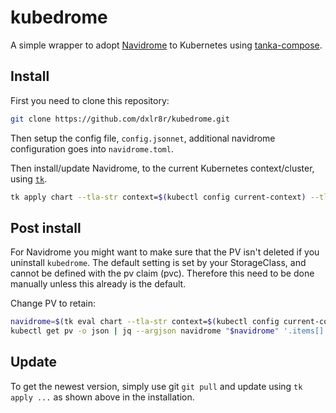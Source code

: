 # kubedrome

A simple wrapper to adopt [Navidrome](https://www.navidrome.org/) to Kubernetes using [tanka-compose](https://github.com/dxlr8r/tanka_compose).

## Install

First you need to clone this repository:

```sh
git clone https://github.com/dxlr8r/kubedrome.git
```

Then setup the config file, `config.jsonnet`, additional navidrome configuration goes into `navidrome.toml`.

Then install/update Navidrome, to the current Kubernetes context/cluster, using [`tk`](https://tanka.dev/install).

```sh
tk apply chart --tla-str context=$(kubectl config current-context) --tla-code config='import "config.jsonnet"'
```

## Post install

For Navidrome you might want to make sure that the PV isn't deleted if you uninstall `kubedrome`. The default setting is set by your StorageClass, and cannot be defined with the pv claim (pvc). Therefore this need to be done manually unless this already is the default.

Change PV to retain:

```sh
navidrome=$(tk eval chart --tla-str context=$(kubectl config current-context) --tla-code config='import "config.jsonnet"' -e 'data.config' | jq -r '{name: .name, namespace: .namespace} | @json') && \
kubectl get pv -o json | jq --argjson navidrome "$navidrome" '.items[] | select(.spec.claimRef.name == $navidrome.name and .spec.claimRef.namespace == $navidrome.namespace) | .spec.persistentVolumeReclaimPolicy = "Retain"' | kubectl apply -f -
```

## Update

To get the newest version, simply use git `git pull` and update using `tk apply ...` as shown above in the installation.
